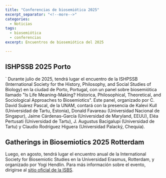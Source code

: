 ```yaml
---
title: "Conferencias de biosemiótica 2025"
excerpt_separator: "<!--more-->"
categories:
  - Noticias
tags:
  - biosemiótica
  - conferencias
excerpt: Encuentros de biosemiótica del 2025

---
```


<!--more-->

## ISHPSSB 2025 Porto
`
Durante julio de 2025, tendrá lugar el encuentro de la ISHPSSB (International Society for the History, Philosophy, and Social Studies of Biology) en la ciudad de Porto, Portugal, con un panel sobre biosemiótica llamado "Is Life Meaning-Making? Historica, Philosophical, Theoretical, and Sociological Approaches to Biosemiotics". Este panel, organizado por C. David Suárez Pascal, de la UNAM, contará con la presencia de Kalevi Kull (Universidad de Tartu, Estonia), Donald Favareau (Universidad Nacional de Singapur), Jaime Cárdenas-García (Universidad de Maryland, EEUU), Eléa Pertusati (Universidad de Tartu), J. Augustus Bacigalupi (Universidad de Tartu) y Claudio Rodríguez Higuera (Universidad Palacký, Chequia).

## Gatherings in Biosemiotics 2025 Rotterdam

Luego, en agosto, tendrá lugar el encuentro anual de la International Society for Biosemiotic Studies en la Universidad Erasmus, Rotterdam, y organizado por Yogi Hendlin. Para más información sobre el evento, dirigirse al <a href="https://www.biosemiotics.org">sitio oficial de la ISBS</a>.